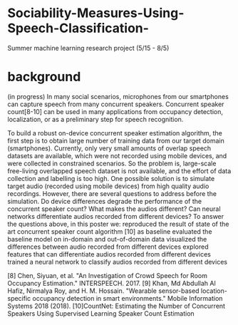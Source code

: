 # Sociability-Measures-Using-Speech-Classification-
Summer machine learning research project (5/15 - 8/5)

# background
(in progress)
In many social scenarios, microphones from our smartphones can capture speech from many concurrent speakers. Concurrent speaker count[8-10] can be used in many applications from occupancy detection, localization, or as a preliminary step for speech recognition. 


To build a robust on-device concurrent speaker estimation algorithm, the first step is to obtain large number of training data from our target domain (smartphones). Currently, only very small amounts of overlap speech datasets are available, which were not recorded using mobile devices, and were collected in constrained scenarios. So the problem is, large-scale free-living overlapped speech dataset is not available, and the effort of data collection and labelling is too high. One possible solution is to simulate target audio (recorded using mobile devices) from high quality audio recordings. 
However, there are several questions to address before the simulation. Do device differences degrade the performance of the concurrent speaker count? What makes the audios different? Can neural networks differentiate audios recorded from different devices? To answer the questions above, in this poster we: 
reproduced the result of state of the art concurrent speaker count algorithm [10] as baseline
evaluated the baseline model on in-domain and out-of-domain data
visualized the differences between audio recorded from different devices 
explored features that can differentiate audios recorded from different devices
trained a neural network to classify audios recorded from different devices

[8] Chen, Siyuan, et al. "An Investigation of Crowd Speech for Room Occupancy Estimation." INTERSPEECH. 2017.
[9] Khan, Md Abdullah Al Hafiz, Nirmalya Roy, and H. M. Hossain. "Wearable sensor-based location-specific occupancy detection in smart environments." Mobile Information Systems 2018 (2018).
[10]CountNet: Estimating the Number of Concurrent Speakers Using Supervised Learning Speaker Count Estimation
